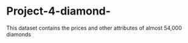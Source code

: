 # Project-4-diamond-
This dataset contains the prices and other attributes of almost 54,000 diamonds
